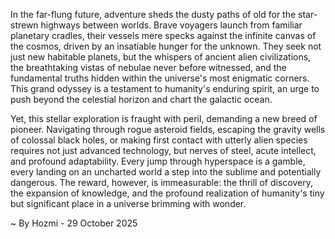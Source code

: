 
In the far-flung future, adventure sheds the dusty paths of old for the star-strewn highways between worlds. Brave voyagers launch from familiar planetary cradles, their vessels mere specks against the infinite canvas of the cosmos, driven by an insatiable hunger for the unknown. They seek not just new habitable planets, but the whispers of ancient alien civilizations, the breathtaking vistas of nebulae never before witnessed, and the fundamental truths hidden within the universe's most enigmatic corners. This grand odyssey is a testament to humanity's enduring spirit, an urge to push beyond the celestial horizon and chart the galactic ocean.

Yet, this stellar exploration is fraught with peril, demanding a new breed of pioneer. Navigating through rogue asteroid fields, escaping the gravity wells of colossal black holes, or making first contact with utterly alien species requires not just advanced technology, but nerves of steel, acute intellect, and profound adaptability. Every jump through hyperspace is a gamble, every landing on an uncharted world a step into the sublime and potentially dangerous. The reward, however, is immeasurable: the thrill of discovery, the expansion of knowledge, and the profound realization of humanity's tiny but significant place in a universe brimming with wonder.

~ By Hozmi - 29 October 2025
